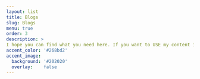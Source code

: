 ```yaml
---
layout: list
title: Blogs
slug: Blogs
menu: true
order: 3
description: >
I hope you can find what you need here. If you want to USE my content in other places. Please, show where it comes from.
accent_color: '#268bd2'
accent_image:
  background: '#202020'
  overlay:    false
---
```

